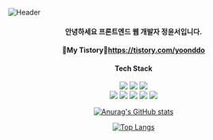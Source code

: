 ![Header](https://capsule-render.vercel.app/api?type=waving&color=auto&height=120&section=header&text=YoonseoJeong&fontSize=50&fontColor=black)



<div class="readme" align="center";>
<div class="text">
<h4>안녕하세요 프론트엔드 웹 개발자 정윤서입니다.</h4>

<h4>🌱My Tistory🌱<a href="https://tistory.com/yoonddo/">https://tistory.com/yoonddo</a></h4>

<!--

Here are some ideas to get you started:
✨
- 🔭 I’m currently working on ...
- 🌱 I’m currently learning ...
- 👯 I’m looking to collaborate on ...
- 🤔 I’m looking for help with ...
- 💬 Ask me about ...
- 📫 How to reach me: ...
- 😄 Pronouns: ...
- ⚡ Fun fact: ...
-->
<h4>Tech Stack</h4>

<img src="https://img.shields.io/badge/HTML5-E34F26?style=flat-square&logo=HTML5&logoColor=white"/> <img src="https://img.shields.io/badge/CSS3-1572B6?style=flat-square&logo=CSS3&logoColor=white"/> <img src="https://img.shields.io/badge/JavaScript-F7DF1E?style=fsquare&logo=JavaScript&logoColor=white"/><br><img src="https://img.shields.io/badge/jQuery-0769AD?style=flat-square&logo=jQuery3&logoColor=white"/> <img src="https://img.shields.io/badge/MySQL-4479A1?style=flat-square&logo=CSS3&logoColor=white"/> <img src="https://img.shields.io/badge/EclipseIDE-2C2255?style=flat-square&logo=EclipseIDE&logoColor=white"/> <img src="https://img.shields.io/badge/Spring-6DB33F?style=flat-square&logo=Spring&logoColor=white"/> <img src="https://img.shields.io/badge/ApacheTomcat-F8DC75?style=flat-square&logo=ApacheTomcat&logoColor=white"/>
</div>

<div class="git" style="display: -ms-flexbox">

<div style="flex:1">

[![Anurag's GitHub stats](https://github-readme-stats.vercel.app/api?username=dev-yoonddo)](https://github.com/dev-yoonddo/github-readme-stats)
</div>

<div style="flex:1">

[![Top Langs](https://github-readme-stats.vercel.app/api/top-langs/?username=dev-yoonddo)](https://github.com/dev-yoonddo/github-readme-stats)
</div>

</div>
</div>
